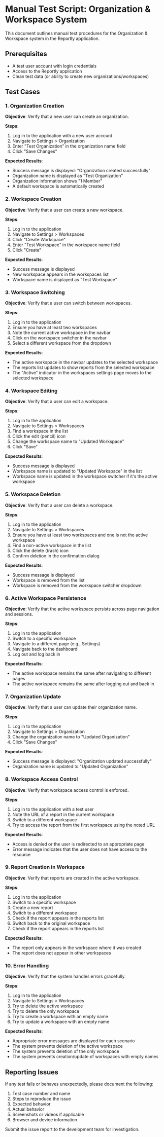 # Manual Test Script: Organization & Workspace System

This document outlines manual test procedures for the Organization & Workspace system in the Reportly application.

## Prerequisites

- A test user account with login credentials
- Access to the Reportly application
- Clean test data (or ability to create new organizations/workspaces)

## Test Cases

### 1. Organization Creation

**Objective**: Verify that a new user can create an organization.

**Steps**:
1. Log in to the application with a new user account
2. Navigate to Settings > Organization
3. Enter "Test Organization" in the organization name field
4. Click "Save Changes"

**Expected Results**:
- Success message is displayed: "Organization created successfully"
- Organization name is displayed as "Test Organization"
- Organization information shows "1 Member"
- A default workspace is automatically created

### 2. Workspace Creation

**Objective**: Verify that a user can create a new workspace.

**Steps**:
1. Log in to the application
2. Navigate to Settings > Workspaces
3. Click "Create Workspace"
4. Enter "Test Workspace" in the workspace name field
5. Click "Create"

**Expected Results**:
- Success message is displayed
- New workspace appears in the workspaces list
- Workspace name is displayed as "Test Workspace"

### 3. Workspace Switching

**Objective**: Verify that a user can switch between workspaces.

**Steps**:
1. Log in to the application
2. Ensure you have at least two workspaces
3. Note the current active workspace in the navbar
4. Click on the workspace switcher in the navbar
5. Select a different workspace from the dropdown

**Expected Results**:
- The active workspace in the navbar updates to the selected workspace
- The reports list updates to show reports from the selected workspace
- The "Active" indicator in the workspaces settings page moves to the selected workspace

### 4. Workspace Editing

**Objective**: Verify that a user can edit a workspace.

**Steps**:
1. Log in to the application
2. Navigate to Settings > Workspaces
3. Find a workspace in the list
4. Click the edit (pencil) icon
5. Change the workspace name to "Updated Workspace"
6. Click "Save"

**Expected Results**:
- Success message is displayed
- Workspace name is updated to "Updated Workspace" in the list
- Workspace name is updated in the workspace switcher if it's the active workspace

### 5. Workspace Deletion

**Objective**: Verify that a user can delete a workspace.

**Steps**:
1. Log in to the application
2. Navigate to Settings > Workspaces
3. Ensure you have at least two workspaces and one is not the active workspace
4. Find a non-active workspace in the list
5. Click the delete (trash) icon
6. Confirm deletion in the confirmation dialog

**Expected Results**:
- Success message is displayed
- Workspace is removed from the list
- Workspace is removed from the workspace switcher dropdown

### 6. Active Workspace Persistence

**Objective**: Verify that the active workspace persists across page navigation and sessions.

**Steps**:
1. Log in to the application
2. Switch to a specific workspace
3. Navigate to a different page (e.g., Settings)
4. Navigate back to the dashboard
5. Log out and log back in

**Expected Results**:
- The active workspace remains the same after navigating to different pages
- The active workspace remains the same after logging out and back in

### 7. Organization Update

**Objective**: Verify that a user can update their organization name.

**Steps**:
1. Log in to the application
2. Navigate to Settings > Organization
3. Change the organization name to "Updated Organization"
4. Click "Save Changes"

**Expected Results**:
- Success message is displayed: "Organization updated successfully"
- Organization name is updated to "Updated Organization"

### 8. Workspace Access Control

**Objective**: Verify that workspace access control is enforced.

**Steps**:
1. Log in to the application with a test user
2. Note the URL of a report in the current workspace
3. Switch to a different workspace
4. Try to access the report from the first workspace using the noted URL

**Expected Results**:
- Access is denied or the user is redirected to an appropriate page
- Error message indicates that the user does not have access to the resource

### 9. Report Creation in Workspace

**Objective**: Verify that reports are created in the active workspace.

**Steps**:
1. Log in to the application
2. Switch to a specific workspace
3. Create a new report
4. Switch to a different workspace
5. Check if the report appears in the reports list
6. Switch back to the original workspace
7. Check if the report appears in the reports list

**Expected Results**:
- The report only appears in the workspace where it was created
- The report does not appear in other workspaces

### 10. Error Handling

**Objective**: Verify that the system handles errors gracefully.

**Steps**:
1. Log in to the application
2. Navigate to Settings > Workspaces
3. Try to delete the active workspace
4. Try to delete the only workspace
5. Try to create a workspace with an empty name
6. Try to update a workspace with an empty name

**Expected Results**:
- Appropriate error messages are displayed for each scenario
- The system prevents deletion of the active workspace
- The system prevents deletion of the only workspace
- The system prevents creation/update of workspaces with empty names

## Reporting Issues

If any test fails or behaves unexpectedly, please document the following:

1. Test case number and name
2. Steps to reproduce the issue
3. Expected behavior
4. Actual behavior
5. Screenshots or videos if applicable
6. Browser and device information

Submit the issue report to the development team for investigation.
